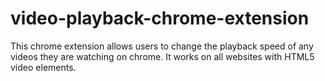 # video-playback-chrome-extension
This chrome extension allows users to change the playback speed of any videos they are watching on chrome. It works on all websites with HTML5 video elements.
